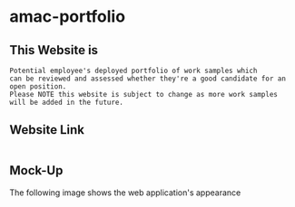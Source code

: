 # amac-portfolio

## This Website is

```
Potential employee's deployed portfolio of work samples which
can be reviewed and assessed whether they're a good candidate for an open position. 
Please NOTE this website is subject to change as more work samples will be added in the future.
```

## Website Link

![]()

## Mock-Up

The following image shows the web application's appearance 

![]()


